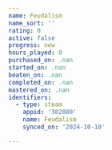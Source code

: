 ```yaml
---
name: Feudalism
name_sort: ''
rating: 0
active: false
progress: new
hours_played: 0
purchased_on: .nan
started_on: .nan
beaten_on: .nan
completed_on: .nan
mastered_on: .nan
identifiers:
  - type: steam
    appid: '382880'
    name: Feudalism
    synced_on: '2024-10-10'

---
```

